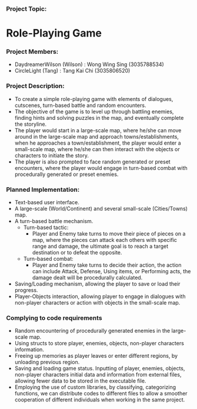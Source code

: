 ### Project Topic: ###
# Role-Playing Game #  
### Project Members: ###
  - DaydreamerWilson (Wilson) : Wong Wing Sing (3035788534)
  - CircleLight (Tang) : Tang Kai Chi (3035806520)
### Project Description: ###
  - To create a simple role-playing game with elements of dialogues, cutscenes, turn-based battle and random encounters.
  - The objective of the game is to level up through battling enemies, finding hints and solving puzzles in the map, and eventually complete the storyline.
  - The player would start in a large-scale map, where he/she can move around in the large-scale map and approach towns/establishments, when he approaches a town/establishment, the player would enter a small-scale map, where he/she can then interact with the objects or characters to initiate the story.
  - The player is also prompted to face random generated or preset encounters, where the player would engage in turn-based combat with procedurally generated or preset enemies.
### Planned Implementation: ###
  - Text-based user interface.
  - A large-scale (World/Continent) and several small-scale (Cities/Towns) map.
  - A turn-based battle mechanism.
    - Turn-based tactic:
      - Player and Enemy take turns to move their piece of pieces on a map, where the pieces can attack each others with specific range and damage, the ultimate goal is to reach a target destination or to defeat the opposite.
    - Turn-based combat:
      - Player and Enemy take turns to decide their action, the action can include Attack, Defense, Using items, or Performing acts, the damage dealt will be procedurally calculated.
  - Saving/Loading mechanism, allowing the player to save or load their progress.
  - Player-Objects interaction, allowing player to engage in dialogues with non-player characters or action with objects in the small-scale map.
### Complying to code requirements ###
  - Random encountering of procedurally generated enemies in the large-scale map.
  - Using structs to store player, enemies, objects, non-player characters information.
  - Freeing up memories as player leaves or enter different regions, by unloading previous region.
  - Saving and loading game status. Inputting of player, enemies, objects, non-player characters initial data and information from external files, allowing fewer data to be stored in the executable file.
  - Employing the use of custom libraries, by classifying, categorizing functions, we can distribute codes to different files to allow a smoother cooperation of different individuals when working in the same project.
